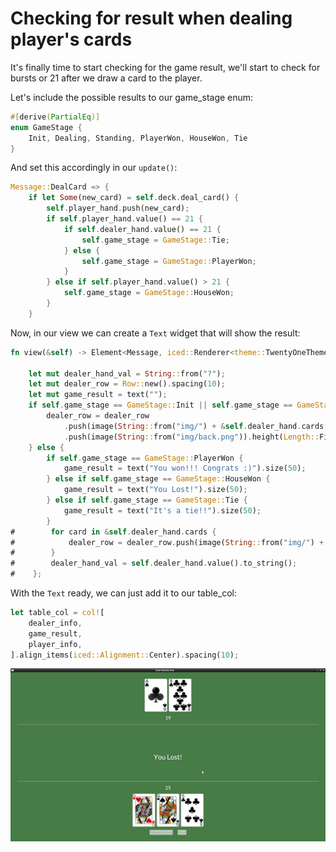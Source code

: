 # Checking for result when dealing player's cards

It's finally time to start checking for the game result, we'll start to check for bursts or 21 after we draw a card to the player.

Let's include the possible results to our game_stage enum:

```rust
#[derive(PartialEq)]
enum GameStage {
    Init, Dealing, Standing, PlayerWon, HouseWon, Tie
}
```

And set this accordingly in our `update()`:
```rust
Message::DealCard => {
    if let Some(new_card) = self.deck.deal_card() {
        self.player_hand.push(new_card);
        if self.player_hand.value() == 21 {
            if self.dealer_hand.value() == 21 {
                self.game_stage = GameStage::Tie;
            } else {
                self.game_stage = GameStage::PlayerWon;
            }
        } else if self.player_hand.value() > 21 {
            self.game_stage = GameStage::HouseWon;
        }
    }
```

Now, in our view we can create a `Text` widget that will show the result:

```rust
fn view(&self) -> Element<Message, iced::Renderer<theme::TwentyOneTheme>> {

    let mut dealer_hand_val = String::from("?");
    let mut dealer_row = Row::new().spacing(10);
    let mut game_result = text("");
    if self.game_stage == GameStage::Init || self.game_stage == GameStage::Dealing {
        dealer_row = dealer_row
            .push(image(String::from("img/") + &self.dealer_hand.cards[0].get_id() + ".png").height(Length::Fixed(200.)))
            .push(image(String::from("img/back.png")).height(Length::Fixed(200.)));
    } else {
        if self.game_stage == GameStage::PlayerWon {
            game_result = text("You won!!! Congrats :)").size(50);
        } else if self.game_stage == GameStage::HouseWon {
            game_result = text("You Lost!").size(50);
        } else if self.game_stage == GameStage::Tie {
            game_result = text("It's a tie!!").size(50);
        }
#        for card in &self.dealer_hand.cards {
#            dealer_row = dealer_row.push(image(String::from("img/") + &card.get_id() + ".png").height(Length::Fixed(200.)));
#        }
#        dealer_hand_val = self.dealer_hand.value().to_string();
#    };
```

With the `Text` ready, we can just add it to our table_col:

```rust
let table_col = col![
    dealer_info,
    game_result,
    player_info,
].align_items(iced::Alignment::Center).spacing(10);
```

![screenshot of the current gui](./img/14check_result_dealing.jpg)
